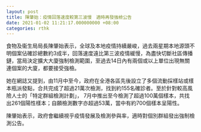 ```yaml
---
layout: post
title: 陳肇始：疫情回落速度較第三波慢　適時再發強檢公告
date: 2021-01-02 11:21:17.000000000 +08:00
categories: rthk
---
```


食物及衞生局局長陳肇始表示，全球及本地疫情持續嚴峻，過去兩星期本地源頭不明個案佔確診總數約3成半，回落速度遠比第三波疫情緩慢，為盡快切斷社區傳播鏈，當局決定擴大大廈強制檢測範圍，至過去14日內有兩個或以上單位出現無關連個案的大廈，都要接受強檢。

她在網誌又提到，由11月中至今，政府在全港各區先後設立了多個流動採樣站或樣本瓶派發點，合共完成了超過21萬次檢測，找到約155名確診者。至於針對較高風險人士的「特定群組檢測計劃」， 7月中推出至今檢測了超過100萬個樣本，共找出261個陽性樣本；自願檢測數字亦超過53萬，當中有約700個樣本呈陽性。

陳肇始表示，政府會繼續視乎疫情發展及檢測參與率，適時對個別群組發出強制檢測公告。
